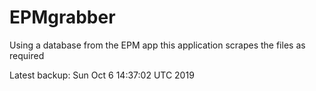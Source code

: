 # EPMgrabber
Using a database from the EPM app this application scrapes the files as required


Latest backup: Sun Oct 6 14:37:02 UTC 2019

